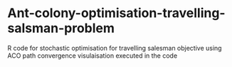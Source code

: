 # Ant-colony-optimisation-travelling-salsman-problem
R code for stochastic optimisation for travelling salesman objective using ACO
path convergence visulaisation executed in the code
